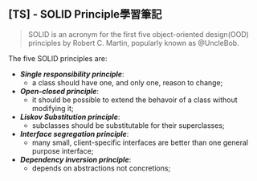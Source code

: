 ## [TS] - **SOLID Principle學習筆記**

> SOLID is an acronym for the first five object-oriented design(OOD) principles by Robert C. Martin, popularly known as @UncleBob.

The five SOLID principles are:

* ***Single responsibility principle***: 
  - a class should have one, and only one, reason to change;
* ***Open-closed principle***: 
  - it should be possible to extend the behavoir of a class without  modifying it;
* ***Liskov Substitution principle***: 
  - subclasses should be substitutable for their superclasses;
* ***Interface segregation principle***: 
  - many small, client-specific interfaces are better than one general purpose interface;
* ***Dependency inversion principle***: 
  - depends on abstractions not concretions;

  